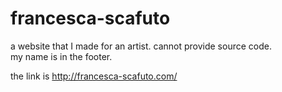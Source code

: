 # francesca-scafuto
a website that I made for an artist.  cannot provide source code.  
my name is in the footer.

the link is http://francesca-scafuto.com/
